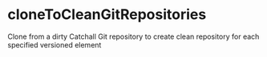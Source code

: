 # cloneToCleanGitRepositories
Clone from a dirty Catchall Git repository to create clean repository for each specified versioned element
